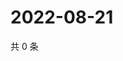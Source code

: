 # 2022-08-21

共 0 条

<!-- BEGIN WEIBO -->
<!-- 最后更新时间 Sun Aug 21 2022 06:15:14 GMT+0800 (China Standard Time) -->

<!-- END WEIBO -->

